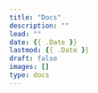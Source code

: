 ```yaml
---
title: "Docs"
description: ""
lead: ""
date: {{ .Date }}
lastmod: {{ .Date }}
draft: false
images: []
type: docs
---
```

